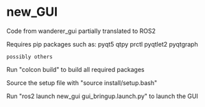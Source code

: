 # new_GUI
Code from wanderer_gui partially translated to ROS2


Requires pip packages such as:
    pyqt5
    qtpy
    prctl
    pyqtlet2
    pyqtgraph


    possibly others



Run "colcon build" to build all required packages

Source the setup file with "source install/setup.bash"

Run "ros2 launch new_gui gui_bringup.launch.py" to launch the GUI